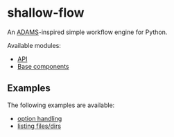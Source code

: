 # shallow-flow
An [ADAMS](https://adams.cms.waikato.ac.nz/)-inspired simple workflow engine for Python.

Available modules:

* [API](api)
* [Base components](base)


## Examples

The following examples are available:

* [option handling](examples/option_handling.py)
* [listing files/dirs](examples/list_files.py)
